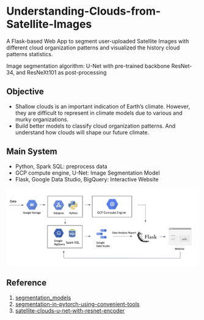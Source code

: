 # Understanding-Clouds-from-Satellite-Images

A Flask-based Web App to segment user-uploaded Satellite Images with different cloud organization patterns and visualized the history cloud patterns statistics.  

Image segmentation algorithm: U-Net with pre-trained backbone ResNet-34, and ResNeXt101 as post-processing
## Objective
<ul>
<li>Shallow clouds is an important indication of Earth’s climate. However, they are difficult to represent in climate models due to various and murky organizations.</li>
<li>Build better models to classify cloud organization patterns. And understand how clouds will shape our future climate.</li>
</ul>

## Main System
<ul>
<li>Python, Spark SQL: preprocess data </li>
<li>GCP compute engine, U-Net: Image Segmentation Model</li>
<li>Flask, Google Data Studio, BigQuery: Interactive  Website</li>
</ul>

![method](https://github.com/lmxs1237/Understanding-Clouds-from-Satellite-Images/blob/master/images/method.png?raw=true)

## Reference
1. [segmentation_models](https://github.com/qubvel/segmentation_models)  
2. [segmentation-in-pytorch-using-convenient-tools](https://www.kaggle.com/artgor/segmentation-in-pytorch-using-convenient-tools)  
3. [satellite-clouds-u-net-with-resnet-encoder](https://www.kaggle.com/xhlulu/satellite-clouds-u-net-with-resnet-encoder)
